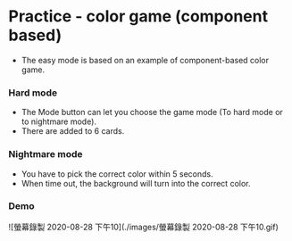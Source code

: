 # Practice - color game (component based)

- The easy mode is based on an example of component-based color game.

### Hard mode

- The Mode button can let you choose the game mode (To hard mode or to nightmare mode).
- There are added to 6 cards.

### Nightmare mode

- You have to pick the correct color within 5 seconds.
- When time out, the background will turn into the correct color.

### Demo

![螢幕錄製 2020-08-28 下午10](./images/螢幕錄製 2020-08-28 下午10.gif)